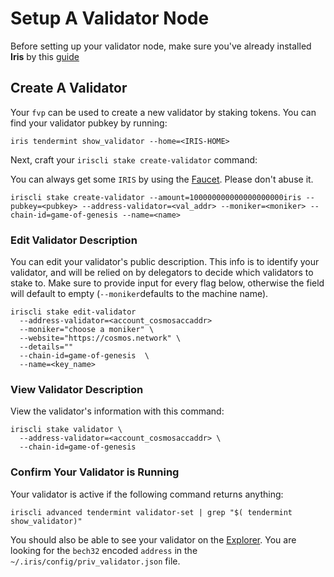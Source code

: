 # Setup A Validator Node

Before setting up your validator node, make sure you've already installed  **Iris** by this [guide]()




## Create A Validator

Your `fvp` can be used to create a new validator by staking tokens. You can find your validator pubkey by running:

```
iris tendermint show_validator --home=<IRIS-HOME>
```

Next, craft your `iriscli stake create-validator` command:

You can always get some `IRIS`  by using the [Faucet](https://testnet.irisplorer.io/#/faucet). Please don't abuse it. 

```
iriscli stake create-validator --amount=100000000000000000000iris --pubkey=<pubkey> --address-validator=<val_addr> --moniker=<moniker> --chain-id=game-of-genesis --name=<name>
```

### Edit Validator Description

You can edit your validator's public description. This info is to identify your validator, and will be relied on by delegators to decide which validators to stake to. Make sure to provide input for every flag below, otherwise the field will default to empty (`--moniker`defaults to the machine name).

```
iriscli stake edit-validator
  --address-validator=<account_cosmosaccaddr>
  --moniker="choose a moniker" \
  --website="https://cosmos.network" \
  --details=""
  --chain-id=game-of-genesis  \
  --name=<key_name>
```

### View Validator Description

View the validator's information with this command:

```
iriscli stake validator \
  --address-validator=<account_cosmosaccaddr> \
  --chain-id=game-of-genesis 
```

### Confirm Your Validator is Running

Your validator is active if the following command returns anything:

```
iriscli advanced tendermint validator-set | grep "$( tendermint show_validator)"
```

You should also be able to see your validator on the [Explorer](https://testnet.irisplorer.io). You are looking for the `bech32` encoded `address` in the `~/.iris/config/priv_validator.json` file.

